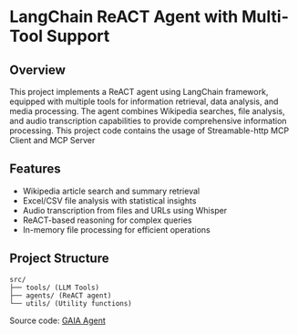 # LangChain ReACT Agent with Multi-Tool Support

## Overview
This project implements a ReACT agent using LangChain framework, equipped with multiple tools for information retrieval, data analysis, and media processing. The agent combines Wikipedia searches, file analysis, and audio transcription capabilities to provide comprehensive information processing.
This project code contains the usage of Streamable-http MCP Client and MCP Server

## Features
- Wikipedia article search and summary retrieval
- Excel/CSV file analysis with statistical insights
- Audio transcription from files and URLs using Whisper
- ReACT-based reasoning for complex queries
- In-memory file processing for efficient operations

## Project Structure
```
src/
├── tools/ (LLM Tools)
├── agents/ (ReACT agent)
└── utils/ (Utility functions)
```
Source code: [GAIA Agent](https://github.com/ramnarayan-code/hug_face_gaia_agent)
